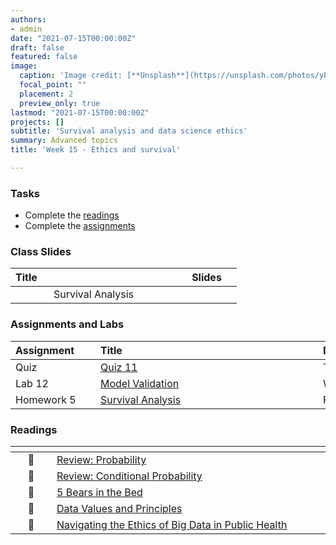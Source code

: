 ```yaml
---
authors:
- admin
date: "2021-07-15T00:00:00Z"
draft: false
featured: false
image:
  caption: 'Image credit: [**Unsplash**](https://unsplash.com/photos/yPBHXvN3HII)'
  focal_point: ""
  placement: 2
  preview_only: true
lastmod: "2021-07-15T00:00:00Z"
projects: []
subtitle: 'Survival analysis and data science ethics'
summary: Advanced topics
title: 'Week 15 - Ethics and survival'

---
```



### Tasks

- Complete the [readings](/post/15-week/#readings)
- Complete the [assignments](/post/15-week/#assignments)

### Class Slides 

| <div style="width:250px;text-align:left">Title</div> | <div  style="width:80px;text-align:center">Slides</div> | 
|:---:|:---------------------|
| Survival Analysis   | [<span style="color: #4b5357;"><i class="fas fa-desktop fa-lg"></i></span>](https://sta198f2021.github.io/website/slides/week-15/w15-l01-survival.html)  | 








### Assignments and Labs

| <div style="width:120px;text-align:left">Assignment</div> | <div style="width:340px;text-align:left">Title</div> | <div style="width:200px;text-align:left">Due</div> |
|:---|:---|:---|
| Quiz | [Quiz 11](https://sakai.duke.edu) | Tues., 11/30 |
| Lab 12 | [Model Validation](https://sta198f2021.github.io/website/slides/week-15/lab-12-bwt.html) | Wed., 12/1 |
| Homework 5 | [Survival Analysis](https://sta198f2021.github.io/website/slides/week-15/hw5-lbw.html) | Fri., 12/3 |



### Readings

| <div style="width:50px"></div>  | <div style="width:420px"></div>  |  <div style="width:200px"></div> |
|:---:|:---|:---:|
| :page_facing_up: |[Review: Probability](https://sta198f2021.github.io/website/slides/week-02/w2-l03-prob.html)  | **Required** |
| :page_facing_up: |[Review: Conditional Probability ](https://sta198f2021.github.io/website/slides/week-02/w2-l04-condprob.html)  |**Required** |
| :movie_camera: | [5 Bears in the Bed](https://www.dailymotion.com/video/x6oqa4p)  | **Required (Seriously!)** |
| :page_facing_up: |[Data Values and Principles ](https://datapractices.org/manifesto/)  |**Required** |
| :page_facing_up: |[Navigating the Ethics of Big Data in Public Health ](https://sakai.duke.edu/access/content/group/26a48538-f5d9-44cf-bece-434eafc5d340/oxfordhb-9780190245191-e-31.pdf)  |**Recommended** |

